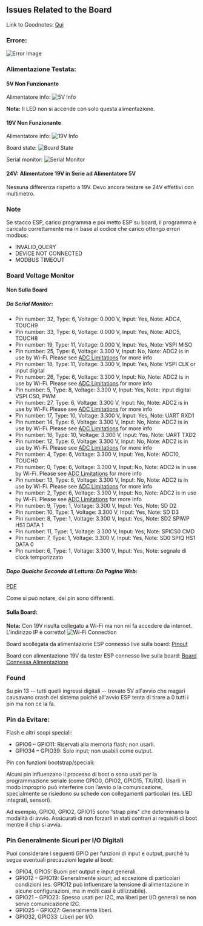 
## Issues Related to the Board

Link to Goodnotes: [Qui](https://web.goodnotes.com/s/MFs1q0628At8S2OhyxoSrB#page-4)

### Errore:

![Error Image](image.png)

### Alimentazione Testata:

#### 5V Non Funzionante

Alimentatore info:
![5V Info](image-1.png)

**Nota:** Il LED non si accende con solo questa alimentazione.

#### 19V Non Funzionante

Alimentatore info:
![19V Info](image-3.png)

Board state:
![Board State](image-2.png)

Serial monitor:
![Serial Monitor](image-4.png)

#### 24V: Alimentatore 19V in Serie ad Alimentatore 5V

Nessuna differenza rispetto a 19V. Devo ancora testare se 24V effettivi con multimetro.

### Note

Se stacco ESP, carico programma e poi metto ESP su board, il programma è caricato correttamente ma in base al codice che carico ottengo errori modbus:

- INVALID_QUERY
- DEVICE NOT CONNECTED
- MODBUS TIMEOUT

### Board Voltage Monitor

#### Non Sulla Board

##### Da Serial Monitor:

- Pin number: 32, Type: 6, Voltage: 0.000 V, Input: Yes, Note: ADC4, TOUCH9
- Pin number: 33, Type: 6, Voltage: 0.000 V, Input: Yes, Note: ADC5, TOUCH8
- Pin number: 19, Type: 11, Voltage: 0.000 V, Input: Yes, Note: VSPI MISO
- Pin number: 25, Type: 6, Voltage: 3.300 V, Input: No, Note: ADC2 is in use by Wi-Fi. Please see [ADC Limitations](https://docs.espressif.com/projects/esp-idf/en/latest/esp32/api-reference/peripherals/adc.html#adc-limitations) for more info
- Pin number: 18, Type: 11, Voltage: 3.300 V, Input: Yes, Note: VSPI CLK or input digital
- Pin number: 26, Type: 6, Voltage: 3.300 V, Input: No, Note: ADC2 is in use by Wi-Fi. Please see [ADC Limitations](https://docs.espressif.com/projects/esp-idf/en/latest/esp32/api-reference/peripherals/adc.html#adc-limitations) for more info
- Pin number: 5, Type: 8, Voltage: 3.300 V, Input: Yes, Note: input digital VSPI CS0, PWM
- Pin number: 27, Type: 6, Voltage: 3.300 V, Input: No, Note: ADC2 is in use by Wi-Fi. Please see [ADC Limitations](https://docs.espressif.com/projects/esp-idf/en/latest/esp32/api-reference/peripherals/adc.html#adc-limitations) for more info
- Pin number: 17, Type: 10, Voltage: 3.300 V, Input: Yes, Note: UART RXD1
- Pin number: 14, Type: 6, Voltage: 3.300 V, Input: No, Note: ADC2 is in use by Wi-Fi. Please see [ADC Limitations](https://docs.espressif.com/projects/esp-idf/en/latest/esp32/api-reference/peripherals/adc.html#adc-limitations) for more info
- Pin number: 16, Type: 10, Voltage: 3.300 V, Input: Yes, Note: UART TXD2
- Pin number: 12, Type: 6, Voltage: 3.300 V, Input: No, Note: ADC2 is in use by Wi-Fi. Please see [ADC Limitations](https://docs.espressif.com/projects/esp-idf/en/latest/esp32/api-reference/peripherals/adc.html#adc-limitations) for more info
- Pin number: 4, Type: 6, Voltage: 3.300 V, Input: Yes, Note: ADC10, TOUCH0
- Pin number: 0, Type: 6, Voltage: 3.300 V, Input: No, Note: ADC2 is in use by Wi-Fi. Please see [ADC Limitations](https://docs.espressif.com/projects/esp-idf/en/latest/esp32/api-reference/peripherals/adc.html#adc-limitations) for more info
- Pin number: 13, Type: 6, Voltage: 3.300 V, Input: No, Note: ADC2 is in use by Wi-Fi. Please see [ADC Limitations](https://docs.espressif.com/projects/esp-idf/en/latest/esp32/api-reference/peripherals/adc.html#adc-limitations) for more info
- Pin number: 2, Type: 6, Voltage: 3.300 V, Input: No, Note: ADC2 is in use by Wi-Fi. Please see [ADC Limitations](https://docs.espressif.com/projects/esp-idf/en/latest/esp32/api-reference/peripherals/adc.html#adc-limitations) for more info
- Pin number: 9, Type: 1, Voltage: 3.300 V, Input: Yes, Note: SD D2
- Pin number: 10, Type: 1, Voltage: 3.300 V, Input: Yes, Note: SD D3
- Pin number: 8, Type: 1, Voltage: 3.300 V, Input: Yes, Note: SD2 SPIWP HS1 DATA 1
- Pin number: 11, Type: 1, Voltage: 3.300 V, Input: Yes, Note: SPICS0 CMD
- Pin number: 7, Type: 1, Voltage: 3.300 V, Input: Yes, Note: SD0 SPIQ HS1 DATA 0
- Pin number: 6, Type: 1, Voltage: 3.300 V, Input: Yes, Note: segnale di clock temporizzato

##### Dopo Qualche Secondo di Lettura: Da Pagina Web:

[PDF](Pinout_not_attached.pdf)

Come si può notare, dei pin sono differenti.

#### Sulla Board:

**Nota:** Con 19V risulta collegato a Wi-Fi ma non mi fa accedere da internet. L'indirizzo IP è corretto!
![Wi-Fi Connection](image-5.png)

Board scollegata da alimentazione ESP connesso live sulla board:
[Pinout](Pinout_onBoardNoAlimentation.pdf)

Board con alimentazione 19V da tester ESP connesso live sulla board:
[Board Connessa Alimentazione](BoardCOnnessaALIMENTAZIONE.pdf)

### Found

Su pin 13 -- tutti quelli ingressi digitali -- trovato 5V all'avvio che magari causavano crash del sistema poiché all'avvio ESP tenta di tirare a 0 tutti i pin ma non ce la fa.

### Pin da Evitare:

Flash e altri scopi speciali:

- GPIO6 – GPIO11: Riservati alla memoria flash; non usarli.
- GPIO34 – GPIO39: Solo input; non usabili come output.

Pin con funzioni bootstrap/speciali:

Alcuni pin influenzano il processo di boot o sono usati per la programmazione seriale (come GPIO0, GPIO2, GPIO15, TX/RX). Usarli in modo improprio può interferire con l’avvio o la comunicazione, specialmente se risiedono su schede con collegamenti particolari (es. LED integrati, sensori).

Ad esempio, GPIO0, GPIO2, GPIO15 sono “strap pins” che determinano la modalità di avvio. Assicurati di non forzarli in stati contrari ai requisiti di boot mentre il chip si avvia.

### Pin Generalmente Sicuri per I/O Digitali

Puoi considerare i seguenti GPIO per funzioni di input e output, purché tu segua eventuali precauzioni legate al boot:

- GPIO4, GPIO5: Buoni per output e input generali.
- GPIO12 – GPIO19: Generalmente sicuri; ad eccezione di particolari condizioni (es. GPIO12 può influenzare la tensione di alimentazione in alcune configurazioni, ma in molti casi è utilizzabile).
- GPIO21 – GPIO23: Spesso usati per I2C, ma liberi per I/O generali se non serve comunicazione I2C.
- GPIO25 – GPIO27: Generalmente liberi.
- GPIO32, GPIO33: Liberi per I/O.

